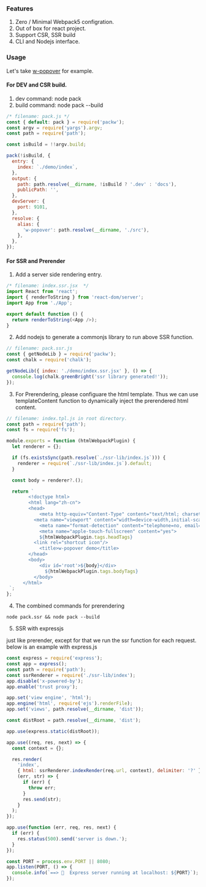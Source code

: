 ### Features

1. Zero / Minimal Webpack5 configration.
2. Out of box for react project.
3. Support CSR, SSR build
4. CLI and Nodejs interface.

### Usage

Let's take [w-popover](https://github.com/leonwgc/w-popover) for example.

#### For DEV and CSR build.

1. dev command: node pack
2. build command: node pack --build

```js
/* filename: pack.js */
const { default: pack } = require('packw');
const argv = require('yargs').argv;
const path = require('path');

const isBuild = !!argv.build;

pack(!isBuild, {
  entry: {
    index: `./demo/index`,
  },
  output: {
    path: path.resolve(__dirname, !isBuild ? '.dev' : 'docs'),
    publicPath: '',
  },
  devServer: {
    port: 9101,
  },
  resolve: {
    alias: {
      'w-popover': path.resolve(__dirname, './src'),
    },
  },
});
```

#### For SSR and Prerender

1. Add a server side rendering entry.

```js
/* filename: index.ssr.jsx  */
import React from 'react';
import { renderToString } from 'react-dom/server';
import App from './App';

export default function () {
  return renderToString(<App />);
}
```

2. Add nodejs to generate a commonjs library to run above SSR function.

```js
// filename: pack.ssr.js
const { getNodeLib } = require('packw');
const chalk = require('chalk');

getNodeLib({ index: './demo/index.ssr.jsx' }, () => {
  console.log(chalk.greenBright('ssr library generated!'));
});
```

3. For Prerendering, please configuare the html template. Thus we can use templateContent function to dynamically inject the prerendered html content.

```js
// filename: index.tpl.js in root directory.
const path = require('path');
const fs = require('fs');

module.exports = function (htmlWebpackPlugin) {
  let renderer = {};

  if (fs.existsSync(path.resolve(`./ssr-lib/index.js`))) {
    renderer = require(`./ssr-lib/index.js`).default;
  }

  const body = renderer?.();

  return `
        <!doctype html>
        <html lang="zh-cn">
        <head>
	        <meta http-equiv="Content-Type" content="text/html; charset=utf-8">
          <meta name="viewport" content="width=device-width,initial-scale=1,maximum-scale=1,user-scalable=no,minimal-ui,viewport-fit=cover">
	        <meta name="format-detection" content="telephone=no, email=no"><meta name="apple-mobile-web-app-capable" content="yes">
	        <meta name="apple-touch-fullscreen" content="yes">
	        ${htmlWebpackPlugin.tags.headTags}
          <link rel="shortcut icon"/>
	        <title>w-popover demo</title>
        </head>
        <body>
	        <div id='root'>${body}</div>
		      ${htmlWebpackPlugin.tags.bodyTags}
		  </body>
      </html>
 `;
};

```

4. The combined commands for prerendering

```
node pack.ssr && node pack --build
```

5. SSR with expressjs

 just like prerender, except for that we run the ssr function for each request. below is an example with express.js

```js
const express = require('express');
const app = express();
const path = require('path');
const ssrRenderer = require('./ssr-lib/index');
app.disable('x-powered-by');
app.enable('trust proxy');

app.set('view engine', 'html');
app.engine('html', require('ejs').renderFile);
app.set('views', path.resolve(__dirname, 'dist'));

const distRoot = path.resolve(__dirname, 'dist');

app.use(express.static(distRoot));

app.use((req, res, next) => {
  const context = {};

  res.render(
    'index',
    { html: ssrRenderer.indexRender(req.url, context), delimiter: '?' },
    (err, str) => {
      if (err) {
        throw err;
      }
      res.send(str);
    }
  );
});

app.use(function (err, req, res, next) {
  if (err) {
    res.status(500).send('server is down.');
  }
});

const PORT = process.env.PORT || 8080;
app.listen(PORT, () => {
  console.info(`==> 🍺  Express server running at localhost: ${PORT}`);
});
```
